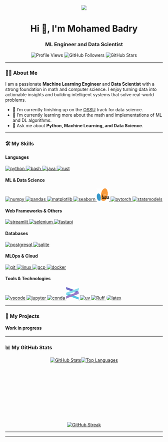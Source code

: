 <div id="header" align="center">
  <img src="https://media.giphy.com/media/M9gbBd9nbDrOTu1Mqx/giphy.gif" width="100"/>
  <h1 align="center">Hi 👋, I'm Mohamed Badry</h1>
  <h3 align-="center">ML Engineer and Data Scientist</h3>
</div>

<div align="center">

  <!-- Profile Views Badge  -->
  <img src="https://komarev.com/ghpvc/?username=Mohamed-Badry&label=Profile%20Views&color=0e75b6&style=for-the-badge" alt="Profile Views" />

  <!-- GitHub Followers Badge -->
  <img src="https://img.shields.io/github/followers/Mohamed-Badry?label=Followers&style=for-the-badge&color=6f42c1" alt="GitHub Followers" />

  <!-- GitHub User Stars Badge -->
  <img src="https://img.shields.io/github/stars/Mohamed-Badry?affiliations=OWNER%2CCOLLABORATOR&label=Stars&style=for-the-badge&color=ffb300" alt="GitHub Stars" />

</div>

---

### 👨‍💻 About Me

I am a passionate **Machine Learning Engineer** and **Data Scientist** with a strong foundation in math and computer science. I enjoy turning data into actionable insights and building intelligent systems that solve real-world problems.

- 🔭 I’m currently finishing up on the [OSSU](https://github.com/ossu/data-science.git) track for data science.
- 🌱 I’m currently learning more about the math and implementations of ML and DL algorithms.
- 💬 Ask me about **Python, Machine Learning, and Data Science**.
<!-- - 📫 How to reach me **your-email@example.com**. -->

---

### 🛠️ My Skills

#### Languages
<p align="left">
  <a href="https://www.python.org" target="_blank" rel="noreferrer"> 
  <img src="https://cdn.jsdelivr.net/gh/devicons/devicon/icons/python/python-original.svg"
  alt="python" width="40" height="40"/> </a>

  <a href="https://www.gnu.org/software/bash/" target="_blank" rel="noreferrer">
  <img src="https://upload.wikimedia.org/wikipedia/commons/4/4b/Bash_Logo_Colored.svg" 
  alt="bash" width="40" height="40"/> </a>

  <a href="https://www.java.com" target="_blank" rel="noreferrer"> 
  <img src="https://cdn.jsdelivr.net/gh/devicons/devicon/icons/java/java-original.svg"
  alt="java" width="40" height="40"/> </a>

  <a href="https://www.rust-lang.org" target="_blank" rel="noreferrer"> 
  <img src="https://www.rust-lang.org/logos/rust-logo-256x256.png" 
  alt="rust" width="40" height="40"/> </a>
</p>

#### ML & Data Science
<p align="left">
  <a href="https://numpy.org/" target="_blank" rel="noreferrer"> <img src="https://cdn.jsdelivr.net/gh/devicons/devicon/icons/numpy/numpy-original.svg" alt="numpy" width="40" height="40"/> </a>
  <a href="https://pandas.pydata.org/" target="_blank" rel="noreferrer"> <img src="https://cdn.jsdelivr.net/gh/devicons/devicon/icons/pandas/pandas-original.svg" alt="pandas" width="40" height="40"/> </a>
  <a href="https://matplotlib.org/" target="_blank" rel="noreferrer"> <img src="https://cdn.jsdelivr.net/gh/devicons/devicon/icons/matplotlib/matplotlib-original.svg" alt="matplotlib" width="40" height="40"/> </a>
  <a href="https://seaborn.pydata.org/" target="_blank" rel="noreferrer"> <img src="https://seaborn.pydata.org/_images/logo-mark-lightbg.svg" alt="seaborn" width="40" height="40"/> </a>
  <a href="https://scikit-learn.org/" target="_blank" rel="noreferrer"> <img src="https://raw.githubusercontent.com/scikit-learn/scikit-learn/refs/heads/main/doc/logos/scikit-learn-logo-without-subtitle.svg" alt="scikit-learn" width="40" height="40"/> </a>
  <a href="https://pytorch.org/" target="_blank" rel="noreferrer"> <img src="https://cdn.jsdelivr.net/gh/devicons/devicon/icons/pytorch/pytorch-original.svg" alt="pytorch" width="40" height="40"/> </a>
  <a href="https://www.statsmodels.org/" target="_blank" rel="noreferrer"> <img src="https://www.statsmodels.org/stable/_images/statsmodels-logo-v2-no-text.svg" alt="statsmodels" width="40" height="40"/> </a>
</p>


#### Web Frameworks & Others
<p align="left">
  <a href="https://www.streamlit.io/" target="_blank" rel="noreferrer"> <img src="https://cdn.simpleicons.org/streamlit/FF4B4B" alt="streamlit" width="40" height="40"/> </a>
  <a href="https://www.selenium.dev/" target="_blank" rel="noreferrer"> <img src="https://cdn.jsdelivr.net/gh/devicons/devicon/icons/selenium/selenium-original.svg" alt="selenium" width="40" height="40"/> </a>
  <a href="https://fastapi.tiangolo.com/" target="_blank" rel="noreferrer"> <img src="https://cdn.simpleicons.org/fastapi/009688" alt="fastapi" width="40" height="40"/> </a>
</p>

#### Databases
<p align="left">
  <a href="https://www.postgresql.org" target="_blank" rel="noreferrer"> <img src="https://cdn.jsdelivr.net/gh/devicons/devicon/icons/postgresql/postgresql-original.svg" alt="postgresql" width="40" height="40"/> </a>
  <a href="https://www.sqlite.org/" target="_blank" rel="noreferrer">
    <img src="https://cdn.jsdelivr.net/gh/devicons/devicon/icons/sqlite/sqlite-original.svg" alt="sqlite" width="40" height="40"/>
  </a>

  <!-- I'll learn MongoDB some other time -->
  <!-- <a href="https://www.mongodb.com/" target="_blank" rel="noreferrer"> <img src="https://cdn.jsdelivr.net/gh/devicons/devicon/icons/mongodb/mongodb-original-wordmark.svg" alt="mongodb" width="40" height="40"/> </a> -->
</p>

#### MLOps & Cloud
<p align="left">
  <a href="https://git-scm.com/" target="_blank" rel="noreferrer">
    <img src="https://cdn.jsdelivr.net/gh/devicons/devicon/icons/git/git-original.svg" alt="git" width="40" height="40"/>
  </a>
  <a href="https://www.linux.org/" target="_blank" rel="noreferrer">
    <img src="https://cdn.jsdelivr.net/gh/devicons/devicon/icons/linux/linux-original.svg" alt="linux" width="40" height="40"/>
  </a>
  <a href="https://cloud.google.com/" target="_blank" rel="noreferrer">
    <img src="https://cdn.jsdelivr.net/gh/devicons/devicon/icons/googlecloud/googlecloud-original.svg" alt="gcp" width="40" height="40"/>
  </a>
  <a href="https://www.docker.com/" target="_blank" rel="noreferrer">
    <img src="https://cdn.jsdelivr.net/gh/devicons/devicon/icons/docker/docker-original.svg" alt="docker" width="40" height="40"/>
  </a>

  <!-- I'll learn the tools below some other time -->
  <!-- <a href="https://kubernetes.io/" target="_blank" rel="noreferrer">
    <img src="https://cdn.jsdelivr.net/gh/devicons/devicon/icons/kubernetes/kubernetes-plain.svg" alt="kubernetes" width="40" height="40"/>
  </a> -->
  <!-- <a href="https://mlflow.org/" target="_blank" rel="noreferrer">
    <img src="https://mlflow.org/images/MLflow-logo-final-black.png" alt="mlflow" width="40" height="40"/>
  </a> -->
  <!-- <a href="https://airflow.apache.org/" target="_blank" rel="noreferrer">
    <img src="https://cdn.jsdelivr.net/gh/devicons/devicon/icons/apacheairflow/apacheairflow-original.svg" alt="airflow" width="40" height="40"/>
  </a> -->
</p>


#### Tools & Technologies

<p align="left">
  <a href="https://code.visualstudio.com/" target="_blank" rel="noreferrer">
    <img src="https://cdn.jsdelivr.net/gh/devicons/devicon/icons/vscode/vscode-original.svg" alt="vscode" width="40" height="40"/>
  </a>
  <a href="https://jupyter.org/" target="_blank" rel="noreferrer">
    <img src="https://cdn.jsdelivr.net/gh/devicons/devicon/icons/jupyter/jupyter-original.svg" alt="jupyter" width="40" height="40"/>
  </a>
  <a href="https://docs.conda.io/" target="_blank" rel="noreferrer">
    <img src="https://cdn.jsdelivr.net/gh/devicons/devicon/icons/anaconda/anaconda-original.svg" alt="conda" width="40" height="40"/>
  </a>
  <a href="https://helix-editor.com/" target="_blank" rel="noreferrer">
    <img src="https://raw.githubusercontent.com/helix-editor/helix/refs/heads/master/logo.svg" alt="helix" width="40" height="40"/>
  </a>
  <a href="https://github.com/astral-sh/uv" target="_blank" rel="noreferrer">
    <img src="https://img.shields.io/endpoint?url=https://raw.githubusercontent.com/astral-sh/uv/main/assets/badge/v0.json" alt="uv" height="40", width="90"/>
  </a>
  <a href="https://github.com/astral-sh/ruff" target="_blank" rel="noreferrer">
    <img src="https://img.shields.io/endpoint?url=https://raw.githubusercontent.com/astral-sh/ruff/main/assets/badge/v2.json" alt="Ruff" height="40", width="90"/>
  </a>
  <a href="https://www.latex-project.org/" target="_blank" rel="noreferrer">
    <img src="https://cdn.jsdelivr.net/gh/devicons/devicon/icons/latex/latex-original.svg" alt="latex" width="40" height="40" style="background: #fff; border-radius: 8px; padding: 2px;"/>
  </a>
</p>

---
### 🚀 My Projects

#### Work in progress
<!-- <table bordercolor="#66b2b2">
  <tr>
    <td width="50%" valign="top">
      <h3 align="center">Project Name 1</h3>
      <br />
      <a target="_blank" href="link-to-your-project-repo">
        <img src="link-to-your-project-image" width="100%" alt="Project 1"/>
      </a>
      <br />
      <p align="center">
      <a href="link-to-your-project-repo" target="_blank">
        <img src="https://img.shields.io/badge/Repo-181717?style=for-the-badge&logo=github&logoColor=white" />
      </a>
      <a href="link-to-your-project-demo" target="_blank">
        <img src="https://img.shields.io/badge/Live--Demo-000000?style=for-the-badge&logo=vercel&logoColor=white" />
      </a>
      </p>
      <p><strong>Tech stack:</strong> Python, PyTorch, Streamlit</p>
      <p>A short description of your project.</p>
    </td>
    <td width="50%" valign="top">
      <h3 align="center">Project Name 2</h3>
      <br />
      <a target="_blank" href="link-to-your-project-repo">
        <img src="link-to-your-project-image" width="100%" alt="Project 2"/>
      </a>
      <br />
      <p align="center">
      <a href="link-to-your-project-repo" target="_blank">
        <img src="https://img.shields.io/badge/Repo-181717?style=for-the-badge&logo=github&logoColor=white" />
      </a>
      <a href="link-to-your-project-demo" target="_blank">
        <img src="https://img.shields.io/badge/Live--Demo-000000?style=for-the-badge&logo=vercel&logoColor=white" />
      </a>
      </p>
      <p><strong>Tech stack:</strong> Python, scikit-learn, Flask</p>
      <p>A short description of your project.</p>
    </td>
  </tr>
</table> -->

---

### 📊 My GitHub Stats

<div align="center">

<!-- Flex container for stats and languages, glued together, same height -->
<div style="display: flex; flex-direction: row; justify-content: center; align-items: stretch; gap: 0; flex-wrap: nowrap;">

  <!-- GitHub Stats -->
  <a href="https://github.com/Mohamed-Badry" style="display: flex;">
    <img src="https://github-readme-stats.vercel.app/api?username=Mohamed-Badry&show_icons=true&theme=catppuccin_mocha&include_all_commits=true&count_private=true" alt="GitHub Stats" height="210" style="border-radius: 0; margin: 0;"/>
  </a>
  <!-- Top Languages -->
  <a href="https://github.com/Mohamed-Badry" style="display: flex;">
    <img src="https://github-readme-stats.vercel.app/api/top-langs/?username=Mohamed-Badry&layout=compact&langs_count=8&theme=catppuccin_mocha&card_width=260" alt="Top Languages" height="210" style="border-radius: 0; margin: 0;"/>
  </a>
</div>

<!-- Streak Stats (wider, below, no extra margin) -->
<div style="margin-top: -4px;">
  <a href="https://github.com/Mohamed-Badry">
    <img src="https://github-readme-streak-stats.herokuapp.com/?user=Mohamed-Badry&theme=catppuccin_mocha" alt="GitHub Streak" height="210" width="540" style="border-radius: 0; margin: 0;"/>
  </a>
</div>

</div>

---

<!-- ### ✍️ Blog Posts
- [Blog Post Title 1](link-to-your-blog-post-1)
- [Blog Post Title 2](link-to-your-blog-post-2) -->

---
